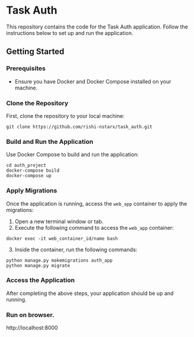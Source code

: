 <h1>Task Auth</h1>

<p>This repository contains the code for the Task Auth application. Follow the instructions below to set up and run the application.</p>

<h2>Getting Started</h2>

<h3>Prerequisites</h3>
<ul>
  <li>Ensure you have Docker and Docker Compose installed on your machine.</li>
</ul>

<h3>Clone the Repository</h3>
<p>First, clone the repository to your local machine:</p>

<pre><code>git clone https://github.com/rishi-nstarx/task_auth.git
</code></pre>

<h3>Build and Run the Application</h3>
<p>Use Docker Compose to build and run the application:</p>

<pre><code>cd auth_project
docker-compose build
docker-compose up
</code></pre>

<h3>Apply Migrations</h3>
<p>Once the application is running, access the <code>web_app</code> container to apply the migrations:</p>

<ol>
  <li>Open a new terminal window or tab.</li>
  <li>Execute the following command to access the <code>web_app</code> container:</li>
</ol>

<pre><code>docker exec -it web_container_id/name bash
</code></pre>

<ol start="3">
  <li>Inside the container, run the following commands:</li>
</ol>

<pre><code>python manage.py makemigrations auth_app
python manage.py migrate
</code></pre>

<h3>Access the Application</h3>
<p>After completing the above steps, your application should be up and running.</p>

<h3>Run on browser.</h3>
<p>http://localhost:8000</p>

